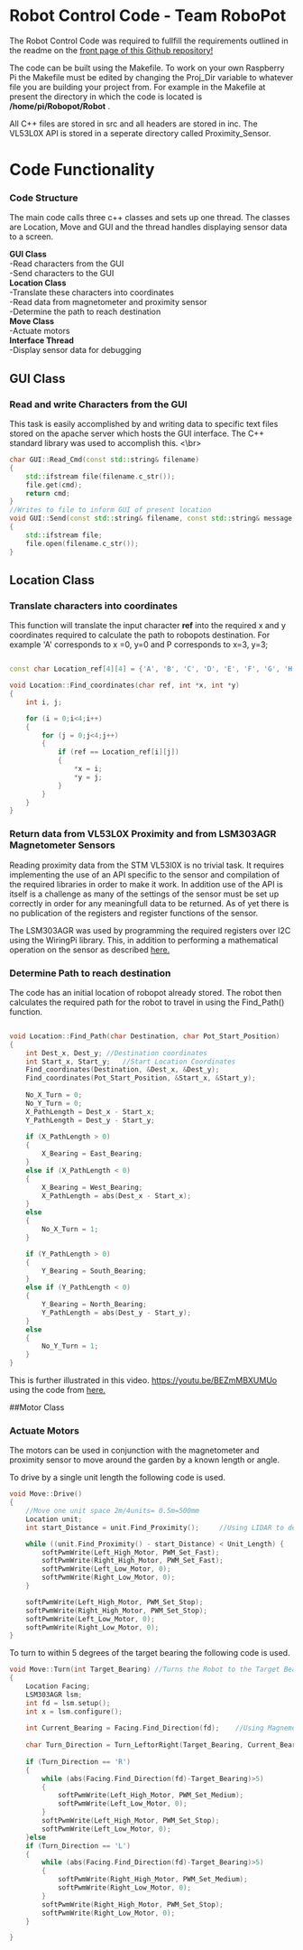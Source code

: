 # Robot Control Code - Team RoboPot

The Robot Control Code was required to fullfill the requirements outlined in the readme on the [front page of this Github repository!](https://github.com/FrazLaw/RoboPot)

The code can be built using the Makefile. To work on your own Raspberry Pi the Makefile must be edited by changing the Proj_Dir variable to whatever file you are building your project from. For example in the Makefile at present the directory in which the code is located is **/home/pi/Robopot/Robot** .

All C++ files are stored in src and all headers are stored in inc. The VL53L0X API is stored in a seperate directory called Proximity_Sensor.</br>

# Code Functionality
### Code Structure

The main code calls three c++ classes and sets up one thread. The classes are Location, Move and GUI and the thread handles displaying sensor data to a screen.</br>

**GUI Class**</br>
-Read characters from the GUI</br>
-Send characters to the GUI</br>
**Location Class**</br>
-Translate these characters into coordinates</br>
-Read data from magnetometer and proximity sensor</br>
-Determine the path to reach destination</br>
**Move Class**</br>
-Actuate motors</br>
**Interface Thread**</br>
-Display sensor data for debugging</br>
## GUI Class
### Read and write Characters from the GUI

This task is easily accomplished by and writing data to specific text files stored on the apache server which hosts the GUI interface. The C++ <fstream> standard library was used to accomplish this. <\br>
```c++
char GUI::Read_Cmd(const std::string& filename)
{
	std::ifstream file(filename.c_str());
	file.get(cmd);
	return cmd;
}
//Writes to file to inform GUI of present location
void GUI::Send(const std::string& filename, const std::string& message)
{
	std::ifstream file;
	file.open(filename.c_str());
}
```
## Location Class
### Translate characters into coordinates

This function will translate the input character **ref** into the required x and y coordinates required to calculate the path to robopots destination. For example 'A' corresponds to x =0, y=0 and P corresponds to x=3, y=3;
```c++

const char Location_ref[4][4] = {'A', 'B', 'C', 'D', 'E', 'F', 'G', 'H', 'I', 'J', 'K', 'L','M', 'N', 'O', 'P' };

void Location::Find_coordinates(char ref, int *x, int *y)
{
	int i, j;

	for (i = 0;i<4;i++)
	{
		for (j = 0;j<4;j++)
		{
			if (ref == Location_ref[i][j])
			{
				*x = i;
				*y = j;
			}
		}
	}
}

```


### Return data from VL53L0X Proximity and from LSM303AGR Magnetometer Sensors

Reading proximity data from the STM VL53l0X is no trivial task. It requires implementing the use of an API specific to the sensor and compilation of the required libraries in order to make it work. In addition use of the API is itself is a challenge as many of the settings of the sensor must be set up correctly in order for any meaningfull data to be returned. As of yet there is no publication of the registers and register functions of the sensor.</br>

The LSM303AGR was used by programming the required registers over I2C using the WiringPi library. This, in addition to performing a mathematical operation on the sensor as described [here.](https://github.com/FrazLaw/RoboPot/tree/master/Sensors/Magnetometer)

### Determine Path to reach destination

The code has an initial location of robopot already stored. The robot then calculates the required path for the robot to travel in using the Find_Path() function.

```c++

void Location::Find_Path(char Destination, char Pot_Start_Position)
{
	int Dest_x, Dest_y; //Destination coordinates
	int Start_x, Start_y;	//Start Location Coordinates
	Find_coordinates(Destination, &Dest_x, &Dest_y);
	Find_coordinates(Pot_Start_Position, &Start_x, &Start_y);
	
	No_X_Turn = 0;
	No_Y_Turn = 0;
	X_PathLength = Dest_x - Start_x;
	Y_PathLength = Dest_y - Start_y;
	
	if (X_PathLength > 0)
	{
		X_Bearing = East_Bearing;
	}
	else if (X_PathLength < 0)
	{
		X_Bearing = West_Bearing;
		X_PathLength = abs(Dest_x - Start_x);
	}
	else
	{
		No_X_Turn = 1;
	}

	if (Y_PathLength > 0)
	{
		Y_Bearing = South_Bearing;
	}
	else if (Y_PathLength < 0)
	{
		Y_Bearing = North_Bearing;
		Y_PathLength = abs(Dest_y - Start_y);
	}
	else
	{
		No_Y_Turn = 1;
	}
}
```

This is further illustrated in this video. https://youtu.be/BEZmMBXUMUo using the code from [here.](https://github.com/FrazLaw/RoboPot/tree/master/Robot/Demo_Codes)

##Motor Class
### Actuate Motors

The motors can be used in conjunction with the magnetometer and proximity sensor to move around the garden by a known length or angle.

To drive by a single unit length the following code is used.
```c++
void Move::Drive()
{
	//Move one unit space 2m/4units= 0.5m=500mm
	Location unit;	
	int start_Distance = unit.Find_Proximity();		//Using LIDAR to determine forward drive distance

	while ((unit.Find_Proximity() - start_Distance) < Unit_Length) {
		softPwmWrite(Left_High_Motor, PWM_Set_Fast);
		softPwmWrite(Right_High_Motor, PWM_Set_Fast);
		softPwmWrite(Left_Low_Motor, 0);
		softPwmWrite(Right_Low_Motor, 0);
	}

	softPwmWrite(Left_High_Motor, PWM_Set_Stop);
	softPwmWrite(Right_High_Motor, PWM_Set_Stop);
	softPwmWrite(Left_Low_Motor, 0);
	softPwmWrite(Right_Low_Motor, 0);
}
```
To turn to within 5 degrees of the target bearing the following code is used.

```c++
void Move::Turn(int Target_Bearing) //Turns the Robot to the Target Bearing
{
	Location Facing;
	LSM303AGR lsm;
	int fd = lsm.setup();
	int x = lsm.configure();
	
	int Current_Bearing = Facing.Find_Direction(fd);	//Using Magnemometer to determine turning angle
	
	char Turn_Direction = Turn_LeftorRight(Target_Bearing, Current_Bearing);
	
	if (Turn_Direction == 'R')
	{
		while (abs(Facing.Find_Direction(fd)-Target_Bearing)>5)
		{
			softPwmWrite(Left_High_Motor, PWM_Set_Medium);
			softPwmWrite(Left_Low_Motor, 0);
		}
		softPwmWrite(Left_High_Motor, PWM_Set_Stop);
		softPwmWrite(Left_Low_Motor, 0);
	}else	
	if (Turn_Direction == 'L')
	{
		while (abs(Facing.Find_Direction(fd)-Target_Bearing)>5)
		{
			softPwmWrite(Right_High_Motor, PWM_Set_Medium);
			softPwmWrite(Right_Low_Motor, 0);
		}
		softPwmWrite(Right_High_Motor, PWM_Set_Stop);
		softPwmWrite(Right_Low_Motor, 0);
	}

}
```

